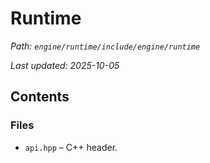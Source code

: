 # Runtime

_Path: `engine/runtime/include/engine/runtime`_

_Last updated: 2025-10-05_


## Contents

### Files

- `api.hpp` – C++ header.
